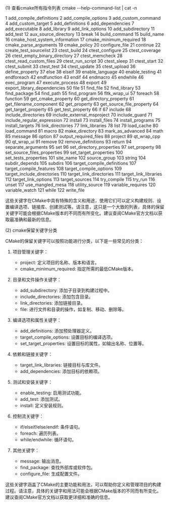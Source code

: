 (1)
查看cmake所有指令列表
cmake --help-command-list  | cat -n

1  add_compile_definitions
2  add_compile_options
3  add_custom_command
4  add_custom_target
5  add_definitions
6  add_dependencies
7  add_executable
8  add_library
9  add_link_options
10  add_subdirectory
11  add_test
12  aux_source_directory
13  break
14  build_command
15  build_name
16  cmake_host_system_information
17  cmake_minimum_required
18  cmake_parse_arguments
19  cmake_policy
20  configure_file
21  continue
22  create_test_sourcelist
23  ctest_build
24  ctest_configure
25  ctest_coverage
26  ctest_empty_binary_directory
27  ctest_memcheck
28  ctest_read_custom_files
29  ctest_run_script
30  ctest_sleep
31  ctest_start
32  ctest_submit
33  ctest_test
34  ctest_update
35  ctest_upload
36  define_property
37  else
38  elseif
39  enable_language
40  enable_testing
41  endforeach
42  endfunction
43  endif
44  endmacro
45  endwhile
46  exec_program
47  execute_process
48  export
49  export_library_dependencies
50  file
51  find_file
52  find_library
53  find_package
54  find_path
55  find_program
56  fltk_wrap_ui
57  foreach
58  function
59  get_cmake_property
60  get_directory_property
61  get_filename_component
62  get_property
63  get_source_file_property
64  get_target_property
65  get_test_property
66  if
67  include
68  include_directories
69  include_external_msproject
70  include_guard
71  include_regular_expression
72  install
73  install_files
74  install_programs
75  install_targets
76  link_directories
77  link_libraries
78  list
79  load_cache
80  load_command
81  macro
82  make_directory
83  mark_as_advanced
84  math
85  message
86  option
87  output_required_files
88  project
89  qt_wrap_cpp
90  qt_wrap_ui
91  remove
92  remove_definitions
93  return
94  separate_arguments
95  set
96  set_directory_properties
97  set_property
98  set_source_files_properties
99  set_target_properties
100  set_tests_properties
101  site_name
102  source_group
103  string
104  subdir_depends
105  subdirs
106  target_compile_definitions
107  target_compile_features
108  target_compile_options
109  target_include_directories
110  target_link_directories
111  target_link_libraries
112  target_link_options
113  target_sources
114  try_compile
115  try_run
116  unset
117  use_mangled_mesa
118  utility_source
119  variable_requires
120  variable_watch
121  while
122  write_file

这些关键字在CMake中具有特殊的含义和用途，使用它们可以定义构建规则、设置编译选项、链接库、创建测试等。请注意，这只是一个大致的列表，具体的保留关键字可能会根据CMake版本的不同而有所变化。建议查阅CMake官方文档以获取最准确和最新的信息。

(2)
cmake保留关键字分类

CMake的保留关键字可以按照功能进行分类，以下是一些常见的分类：

1. 项目管理关键字：
   - project: 定义项目的名称、版本和语言。
   - cmake_minimum_required: 指定所需的最低CMake版本。

2. 目录和文件操作关键字：
   - add_subdirectory: 添加子目录到构建过程中。
   - include_directories: 添加包含目录。
   - link_directories: 添加链接目录。
   - file: 进行文件和目录的操作，如复制、移动、删除等。

3. 编译选项和属性关键字：
   - add_definitions: 添加预处理器定义。
   - target_compile_options: 设置目标的编译选项。
   - set_target_properties: 设置目标的属性，如输出名称、位置等。

4. 依赖和链接关键字：
   - target_link_libraries: 链接目标与库文件。
   - add_dependencies: 添加目标的依赖项。

5. 测试和安装关键字：
   - enable_testing: 启用测试功能。
   - add_test: 添加测试。
   - install: 定义安装规则。

6. 控制流关键字：
   - if/elseif/else/endif: 条件语句。
   - foreach: 遍历列表。
   - while/endwhile: 循环语句。

7. 其他关键字：
   - message: 输出消息。
   - find_package: 查找外部库或软件包。
   - configure_file: 生成配置文件。

这些关键字涵盖了CMake的主要功能和用法，可以帮助你定义和管理项目的构建过程。请注意，具体的关键字和用法可能会根据CMake版本的不同而有所变化。建议查阅CMake官方文档以获取更详细和准确的信息。
